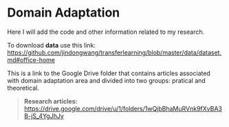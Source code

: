 # Domain Adaptation

Here I will add the code and other information related to my research.

To download **data** use this link: https://github.com/jindongwang/transferlearning/blob/master/data/dataset.md#office-home

This is a link to the Google Drive folder that contains articles associated with domain adaptation area and divided into two groups: pratical and theoretical. 

> **Research articles:** https://drive.google.com/drive/u/1/folders/1wQjbBhaMuRVnk9fXvBA3B-jS_4YgJhJy

